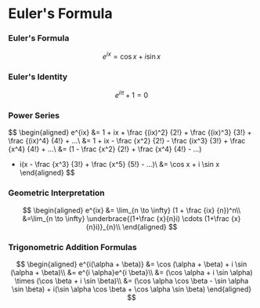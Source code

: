 # Euler's Formula

### Euler's Formula

$$
e^{ix} = \cos x + i \sin x
$$

### Euler's Identity

$$
e^{i \pi} + 1 = 0
$$

### Power Series

$$
\begin{aligned}
e^{ix} &= 1 + ix + \frac {(ix)^2} {2!} + \frac {(ix)^3} {3!} + \frac {(ix)^4} {4!} + ...\\
&= 1 + ix - \frac {x^2} {2!} - \frac {ix^3} {3!} + \frac {x^4} {4!} + ...\\
&= (1 - \frac {x^2} {2!} + \frac {x^4} {4!} - ...)
+ i(x - \frac {x^3} {3!} + \frac {x^5} {5!} - ...)\\
&= \cos x + i \sin x
\end{aligned}
$$

### Geometric Interpretation

$$
\begin{aligned}
e^{ix} &= \lim_{n \to \infty} (1 + \frac {ix} {n})^n\\
&=\lim_{n \to \infty} \underbrace{(1+\frac {x}{n}i) \cdots (1+\frac {x}{n}i)}_{n}\\
\end{aligned}
$$

### Trigonometric Addition Formulas

$$
\begin{aligned}
e^{i(\alpha + \beta)} &= \cos (\alpha + \beta) + i \sin (\alpha + \beta)\\
&= e^{i \alpha}e^{i \beta}\\
&= (\cos \alpha + i \sin \alpha) \times (\cos \beta + i \sin \beta)\\
&= (\cos \alpha \cos \beta - \sin \alpha \sin \beta) + i(\sin \alpha \cos \beta + \cos \alpha \sin \beta)
\end{aligned}
$$

